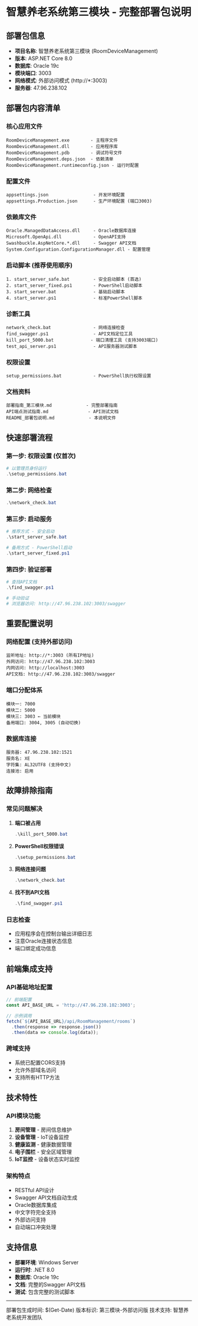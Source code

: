 # 智慧养老系统第三模块 - 完整部署包说明

## 部署包信息
- **项目名称**: 智慧养老系统第三模块 (RoomDeviceManagement)
- **版本**: ASP.NET Core 8.0
- **数据库**: Oracle 19c
- **模块端口**: 3003
- **网络模式**: 外部访问模式 (http://*:3003)
- **服务器**: 47.96.238.102

## 部署包内容清单

### 核心应用文件
```
RoomDeviceManagement.exe        - 主程序文件
RoomDeviceManagement.dll        - 应用程序库
RoomDeviceManagement.pdb        - 调试符号文件
RoomDeviceManagement.deps.json  - 依赖清单
RoomDeviceManagement.runtimeconfig.json - 运行时配置
```

### 配置文件
```
appsettings.json                 - 开发环境配置
appsettings.Production.json      - 生产环境配置 (端口3003)
```

### 依赖库文件
```
Oracle.ManagedDataAccess.dll     - Oracle数据库连接
Microsoft.OpenApi.dll            - OpenAPI支持
Swashbuckle.AspNetCore.*.dll     - Swagger API文档
System.Configuration.ConfigurationManager.dll - 配置管理
```

### 启动脚本 (推荐使用顺序)
```
1. start_server_safe.bat         - 安全启动脚本 (首选)
2. start_server_fixed.ps1        - PowerShell启动脚本
3. start_server.bat              - 基础启动脚本
4. start_server.ps1              - 标准PowerShell脚本
```

### 诊断工具
```
network_check.bat                - 网络连接检查
find_swagger.ps1                 - API文档定位工具
kill_port_5000.bat              - 端口清理工具 (支持3003端口)
test_api_server.ps1              - API服务器测试脚本
```

### 权限设置
```
setup_permissions.bat            - PowerShell执行权限设置
```

### 文档资料
```
部署指南_第三模块.md             - 完整部署指南
API端点测试指南.md               - API测试文档
README_部署包说明.md             - 本说明文件
```

## 快速部署流程

### 第一步: 权限设置 (仅首次)
```powershell
# 以管理员身份运行
.\setup_permissions.bat
```

### 第二步: 网络检查
```powershell
.\network_check.bat
```

### 第三步: 启动服务
```powershell
# 推荐方式 - 安全启动
.\start_server_safe.bat

# 备用方式 - PowerShell启动  
.\start_server_fixed.ps1
```

### 第四步: 验证部署
```powershell
# 查找API文档
.\find_swagger.ps1

# 手动验证
# 浏览器访问: http://47.96.238.102:3003/swagger
```

## 重要配置说明

### 网络配置 (支持外部访问)
```
监听地址: http://*:3003 (所有IP地址)
外网访问: http://47.96.238.102:3003
内网访问: http://localhost:3003
API文档: http://47.96.238.102:3003/swagger
```

### 端口分配体系
```
模块一: 7000
模块二: 5000
模块三: 3003 ← 当前模块
备用端口: 3004, 3005 (自动切换)
```

### 数据库连接
```
服务器: 47.96.238.102:1521
服务名: XE
字符集: AL32UTF8 (支持中文)
连接池: 启用
```

## 故障排除指南

### 常见问题解决
1. **端口被占用**
   ```powershell
   .\kill_port_5000.bat
   ```

2. **PowerShell权限错误**
   ```powershell
   .\setup_permissions.bat
   ```

3. **网络连接问题**
   ```powershell
   .\network_check.bat
   ```

4. **找不到API文档**
   ```powershell
   .\find_swagger.ps1
   ```

### 日志检查
- 应用程序会在控制台输出详细日志
- 注意Oracle连接状态信息
- 端口绑定成功信息

## 前端集成支持

### API基础地址配置
```javascript
// 前端配置
const API_BASE_URL = 'http://47.96.238.102:3003';

// 示例调用
fetch(`${API_BASE_URL}/api/RoomManagement/rooms`)
  .then(response => response.json())
  .then(data => console.log(data));
```

### 跨域支持
- 系统已配置CORS支持
- 允许外部域名访问
- 支持所有HTTP方法

## 技术特性

### API模块功能
1. **房间管理** - 房间信息维护
2. **设备管理** - IoT设备监控
3. **健康监测** - 健康数据管理
4. **电子围栏** - 安全区域管理
5. **IoT监控** - 设备状态实时监控

### 架构特点
- RESTful API设计
- Swagger API文档自动生成
- Oracle数据库集成
- 中文字符完全支持
- 外部访问支持
- 自动端口冲突处理

## 支持信息
- **部署环境**: Windows Server
- **运行时**: .NET 8.0
- **数据库**: Oracle 19c
- **文档**: 完整的Swagger API文档
- **测试**: 包含完整的测试脚本

---
部署包生成时间: $(Get-Date)
版本标识: 第三模块-外部访问版
技术支持: 智慧养老系统开发团队
